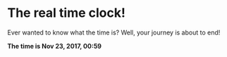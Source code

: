 # The real time clock!

Ever wanted to know what the time is? Well, your journey is about to end!

**The time is Nov 23, 2017, 00:59**